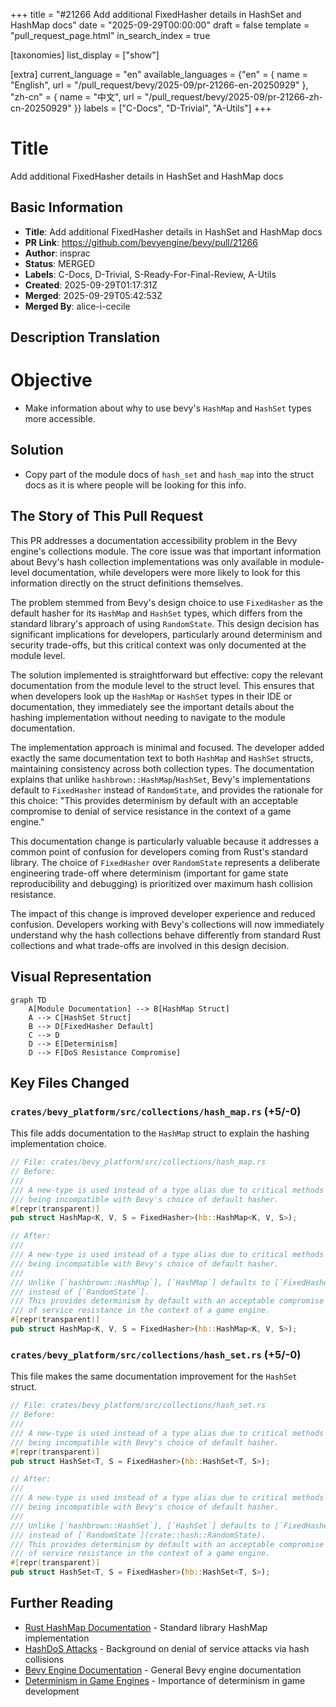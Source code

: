+++
title = "#21266 Add additional FixedHasher details in HashSet and HashMap docs"
date = "2025-09-29T00:00:00"
draft = false
template = "pull_request_page.html"
in_search_index = true

[taxonomies]
list_display = ["show"]

[extra]
current_language = "en"
available_languages = {"en" = { name = "English", url = "/pull_request/bevy/2025-09/pr-21266-en-20250929" }, "zh-cn" = { name = "中文", url = "/pull_request/bevy/2025-09/pr-21266-zh-cn-20250929" }}
labels = ["C-Docs", "D-Trivial", "A-Utils"]
+++

# Title
Add additional FixedHasher details in HashSet and HashMap docs

## Basic Information
- **Title**: Add additional FixedHasher details in HashSet and HashMap docs
- **PR Link**: https://github.com/bevyengine/bevy/pull/21266
- **Author**: insprac
- **Status**: MERGED
- **Labels**: C-Docs, D-Trivial, S-Ready-For-Final-Review, A-Utils
- **Created**: 2025-09-29T01:17:31Z
- **Merged**: 2025-09-29T05:42:53Z
- **Merged By**: alice-i-cecile

## Description Translation
# Objective

- Make information about why to use bevy's `HashMap` and `HashSet` types more accessible.

## Solution

- Copy part of the module docs of `hash_set` and `hash_map` into the struct docs as it is where people will be looking for this info.

## The Story of This Pull Request

This PR addresses a documentation accessibility problem in the Bevy engine's collections module. The core issue was that important information about Bevy's hash collection implementations was only available in module-level documentation, while developers were more likely to look for this information directly on the struct definitions themselves.

The problem stemmed from Bevy's design choice to use `FixedHasher` as the default hasher for its `HashMap` and `HashSet` types, which differs from the standard library's approach of using `RandomState`. This design decision has significant implications for developers, particularly around determinism and security trade-offs, but this critical context was only documented at the module level.

The solution implemented is straightforward but effective: copy the relevant documentation from the module level to the struct level. This ensures that when developers look up the `HashMap` or `HashSet` types in their IDE or documentation, they immediately see the important details about the hashing implementation without needing to navigate to the module documentation.

The implementation approach is minimal and focused. The developer added exactly the same documentation text to both `HashMap` and `HashSet` structs, maintaining consistency across both collection types. The documentation explains that unlike `hashbrown::HashMap`/`HashSet`, Bevy's implementations default to `FixedHasher` instead of `RandomState`, and provides the rationale for this choice: "This provides determinism by default with an acceptable compromise to denial of service resistance in the context of a game engine."

This documentation change is particularly valuable because it addresses a common point of confusion for developers coming from Rust's standard library. The choice of `FixedHasher` over `RandomState` represents a deliberate engineering trade-off where determinism (important for game state reproducibility and debugging) is prioritized over maximum hash collision resistance.

The impact of this change is improved developer experience and reduced confusion. Developers working with Bevy's collections will now immediately understand why the hash collections behave differently from standard Rust collections and what trade-offs are involved in this design decision.

## Visual Representation

```mermaid
graph TD
    A[Module Documentation] --> B[HashMap Struct]
    A --> C[HashSet Struct]
    B --> D[FixedHasher Default]
    C --> D
    D --> E[Determinism]
    D --> F[DoS Resistance Compromise]
```

## Key Files Changed

### `crates/bevy_platform/src/collections/hash_map.rs` (+5/-0)

This file adds documentation to the `HashMap` struct to explain the hashing implementation choice.

```rust
// File: crates/bevy_platform/src/collections/hash_map.rs
// Before:
///
/// A new-type is used instead of a type alias due to critical methods like [`new`](hb::HashMap::new)
/// being incompatible with Bevy's choice of default hasher.
#[repr(transparent)]
pub struct HashMap<K, V, S = FixedHasher>(hb::HashMap<K, V, S>);

// After:
///
/// A new-type is used instead of a type alias due to critical methods like [`new`](hb::HashMap::new)
/// being incompatible with Bevy's choice of default hasher.
///
/// Unlike [`hashbrown::HashMap`], [`HashMap`] defaults to [`FixedHasher`]
/// instead of [`RandomState`].
/// This provides determinism by default with an acceptable compromise to denial
/// of service resistance in the context of a game engine.
#[repr(transparent)]
pub struct HashMap<K, V, S = FixedHasher>(hb::HashMap<K, V, S>);
```

### `crates/bevy_platform/src/collections/hash_set.rs` (+5/-0)

This file makes the same documentation improvement for the `HashSet` struct.

```rust
// File: crates/bevy_platform/src/collections/hash_set.rs
// Before:
///
/// A new-type is used instead of a type alias due to critical methods like [`new`](hb::HashSet::new)
/// being incompatible with Bevy's choice of default hasher.
#[repr(transparent)]
pub struct HashSet<T, S = FixedHasher>(hb::HashSet<T, S>);

// After:
///
/// A new-type is used instead of a type alias due to critical methods like [`new`](hb::HashSet::new)
/// being incompatible with Bevy's choice of default hasher.
///
/// Unlike [`hashbrown::HashSet`], [`HashSet`] defaults to [`FixedHasher`]
/// instead of [`RandomState`](crate::hash::RandomState).
/// This provides determinism by default with an acceptable compromise to denial
/// of service resistance in the context of a game engine.
#[repr(transparent)]
pub struct HashSet<T, S = FixedHasher>(hb::HashSet<T, S>);
```

## Further Reading

- [Rust HashMap Documentation](https://doc.rust-lang.org/std/collections/struct.HashMap.html) - Standard library HashMap implementation
- [HashDoS Attacks](https://en.wikipedia.org/wiki/Collision_attack) - Background on denial of service attacks via hash collisions
- [Bevy Engine Documentation](https://bevyengine.org/learn/) - General Bevy engine documentation
- [Determinism in Game Engines](https://gafferongames.com/post/deterministic_lockstep/) - Importance of determinism in game development